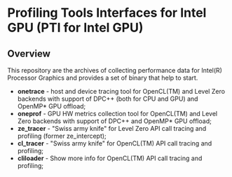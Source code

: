 # Profiling Tools Interfaces for Intel GPU (PTI for Intel GPU)
## Overview
This repository are the archives of collecting performance data for Intel(R) Processor Graphics and provides a set of binary that help to start.

* **onetrace** - host and device tracing tool for OpenCL(TM) and Level Zero backends with support of DPC++ (both for CPU and GPU) and OpenMP* GPU offload;
* **oneprof** - GPU HW metrics collection tool for OpenCL(TM) and Level Zero backends with support of DPC++ and OpenMP* GPU offload;
* **ze_tracer** - "Swiss army knife" for Level Zero API call tracing and profiling (former ze_intercept);
* **cl_tracer** - "Swiss army knife" for OpenCL(TM) API call tracing and profiling;
* **cliloader** - Show more info for OpenCL(TM) API call tracing and profiling;